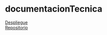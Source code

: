 # documentacionTecnica
[Despliegue](https://sleepy-volhard-38dcd5.netlify.app/)
<br>
[Repositorio](https://github.com/yeseniaquejada/documentacionTecnica)
